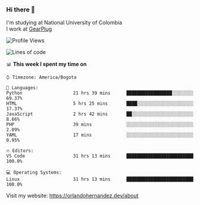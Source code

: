 ### Hi there 👋


<!--**AR4Z/AR4Z** is a ✨ _special_ ✨ repository because its `README.md` (this file) appears on your GitHub profile.

Here are some ideas to get you started:-->
I'm studying at National University of Colombia
<br>
I work at <a href="https://gearplug.io/en/">GearPlug</a>
<br>

<!--START_SECTION:waka-->
![Profile Views](http://img.shields.io/badge/Profile%20Views-22-blue)

![Lines of code](https://img.shields.io/badge/From%20Hello%20World%20I've%20written-19.3%20million%20Lines%20of%20code-blue)

📊 **This week I spent my time on** 

```text
⌚︎ Timezone: America/Bogota

💬 Languages: 
Python                   21 hrs 39 mins      █████████████████░░░░░░░░   69.37% 
HTML                     5 hrs 25 mins       ████░░░░░░░░░░░░░░░░░░░░░   17.37% 
JavaScript               2 hrs 42 mins       ██░░░░░░░░░░░░░░░░░░░░░░░   8.66% 
PHP                      39 mins             ░░░░░░░░░░░░░░░░░░░░░░░░░   2.09% 
YAML                     17 mins             ░░░░░░░░░░░░░░░░░░░░░░░░░   0.95%

🔥 Editors: 
VS Code                  31 hrs 13 mins      █████████████████████████   100.0%

💻 Operating Systems: 
Linux                    31 hrs 13 mins      █████████████████████████   100.0%

```


<!--END_SECTION:waka-->


Visit my website: https://orlandohernandez.dev/about

